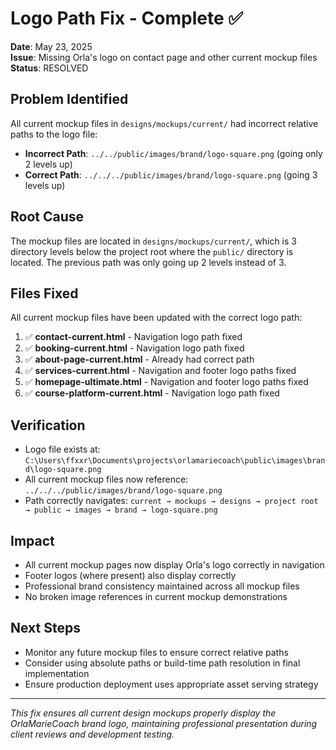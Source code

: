 # Logo Path Fix - Complete ✅

**Date**: May 23, 2025  
**Issue**: Missing Orla's logo on contact page and other current mockup files  
**Status**: RESOLVED  

## Problem Identified
All current mockup files in `designs/mockups/current/` had incorrect relative paths to the logo file:
- **Incorrect Path**: `../../public/images/brand/logo-square.png` (going only 2 levels up)
- **Correct Path**: `../../../public/images/brand/logo-square.png` (going 3 levels up)

## Root Cause
The mockup files are located in `designs/mockups/current/`, which is 3 directory levels below the project root where the `public/` directory is located. The previous path was only going up 2 levels instead of 3.

## Files Fixed
All current mockup files have been updated with the correct logo path:

1. ✅ **contact-current.html** - Navigation logo path fixed
2. ✅ **booking-current.html** - Navigation logo path fixed
3. ✅ **about-page-current.html** - Already had correct path
4. ✅ **services-current.html** - Navigation and footer logo paths fixed
5. ✅ **homepage-ultimate.html** - Navigation and footer logo paths fixed
6. ✅ **course-platform-current.html** - Navigation logo path fixed

## Verification
- Logo file exists at: `C:\Users\ffxxr\Documents\projects\orlamariecoach\public\images\brand\logo-square.png`
- All current mockup files now reference: `../../../public/images/brand/logo-square.png`
- Path correctly navigates: `current → mockups → designs → project root → public → images → brand → logo-square.png`

## Impact
- All current mockup pages now display Orla's logo correctly in navigation
- Footer logos (where present) also display correctly
- Professional brand consistency maintained across all mockup files
- No broken image references in current mockup demonstrations

## Next Steps
- Monitor any future mockup files to ensure correct relative paths
- Consider using absolute paths or build-time path resolution in final implementation
- Ensure production deployment uses appropriate asset serving strategy

---
*This fix ensures all current design mockups properly display the OrlaMarieCoach brand logo, maintaining professional presentation during client reviews and development testing.*